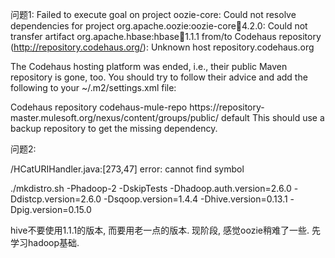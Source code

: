 问题1: 
Failed to execute goal on project oozie-core: Could not resolve dependencies for project org.apache.oozie:oozie-core:jar:4.2.0: Could not transfer artifact org.apache.hbase:hbase:jar:1.1.1 from/to Codehaus repository (http://repository.codehaus.org/): Unknown host repository.codehaus.org

The Codehaus hosting platform was ended, i.e., their public Maven repository is gone, too. You should try to follow their advice and add the following to your ~/.m2/settings.xml file:

<repositories>
     <repository>
       <id>Codehaus repository</id>
       <name>codehaus-mule-repo</name>
       <url>https://repository-master.mulesoft.org/nexus/content/groups/public/
       </url>
       <layout>default</layout>
     </repository>
   </repositories>
This should use a backup repository to get the missing dependency.

问题2:

/HCatURIHandler.java:[273,47] error: cannot find symbol

./mkdistro.sh -Phadoop-2 -DskipTests -Dhadoop.auth.version=2.6.0 -Ddistcp.version=2.6.0 -Dsqoop.version=1.4.4 -Dhive.version=0.13.1 -Dpig.version=0.15.0

hive不要使用1.1.1的版本, 而要用老一点的版本. 现阶段, 感觉oozie稍难了一些. 先学习hadoop基础.
